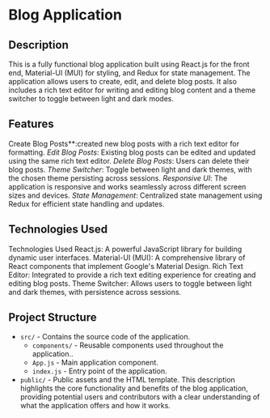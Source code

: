 # Blog Application

## Description

This is a fully functional blog application built using React.js for the front end, Material-UI (MUI) for styling, and Redux for state management. The application allows users to create, edit, and delete blog posts. It also includes a rich text editor for writing and editing blog content and a theme switcher to toggle between light and dark modes.

## Features

Create Blog Posts**:created new blog posts with a rich text editor for formatting.
*Edit Blog Posts*: Existing blog posts can be edited and updated using the same rich text editor.
*Delete Blog Posts*: Users can delete their blog posts.
*Theme Switcher*: Toggle between light and dark themes, with the chosen theme persisting across sessions.
*Responsive UI*: The application is responsive and works seamlessly across different screen sizes and devices.
*State Management*: Centralized state management using Redux for efficient state handling and updates.

## Technologies Used
Technologies Used
React.js: A powerful JavaScript library for building dynamic user interfaces.
Material-UI (MUI): A comprehensive library of React components that implement Google's Material Design.
Rich Text Editor: Integrated to provide a rich text editing experience for creating and editing blog posts.
Theme Switcher: Allows users to toggle between light and dark themes, with persistence across sessions.

## Project Structure

- `src/` - Contains the source code of the application.
  - `components/` - Reusable components used throughout the application..
  - `App.js` - Main application component.
  - `index.js` - Entry point of the application.
- `public/` - Public assets and the HTML template.
This description highlights the core functionality and benefits of the blog application, providing potential users and contributors with a clear understanding of what the application offers and how it works.
